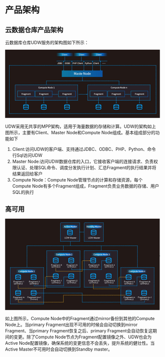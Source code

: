 

# 产品架构

## 云数据仓库产品架构

云数据库仓库UDW服务的架构图如下所示：

![image](/images/udw_jiagou.png)

UDW采用无共享的MPP架构，适用于海量数据的存储和计算。UDW的架构如上图所示，主要有Client、Master Node和Compute
Node组成。基本组成部分的功能如下

1.  Client:访问UDW的客户端、支持通过JDBC、ODBC、PHP、Python、命令行Sql访问UDW
2.  Master
    Node:访问UDW数据仓库的入口，它接收客户端的连接请求、负责权限认证、处理SQL命令、调度分发执行计划、汇总Fragment的执行结果并将结果返回给客户
3.  Compute Node：Compute Node管理节点的计算和存储资源，每个Compute
    Node有多个Fragment组成，Fragment负责业务数据的存储、用户SQL的执行

## 高可用

![image](/images/udw_reben.png)

如上图所示，Compute Node中的Fragment通过mirror备份到其他的Compute Node上。当primary
Fragment出现不可用的时候会自动切换到mirror Fragment、当primary Fragment恢复之后、primary
Fragment会自动恢复这期间的变更。除了Compute Node节点为Fragment配置镜像之外、UDW也会为Active
Node配置镜像，确保系统的变更信息不会丢失，提升系统的健壮性。当Active Master不可用时会自动切换到Standby
master。

